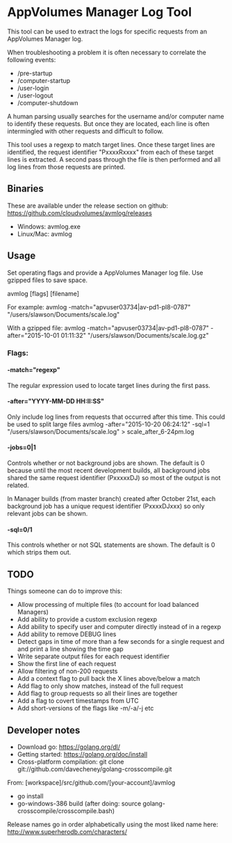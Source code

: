 # AppVolumes Manager Log Tool

This tool can be used to extract the logs for specific requests from an AppVolumes Manager log.

When troubleshooting a problem it is often necessary to correlate the following events:

* /pre-startup
* /computer-startup
* /user-login
* /user-logout
* /computer-shutdown

A human parsing usually searches for the username and/or computer name to identify these requests.
But once they are located, each line is often intermingled with other requests and difficult to follow.

This tool uses a regexp to match target lines. 
Once these target lines are identified, the request identifier "PxxxxRxxxx" from each of these target lines is extracted.
A second pass through the file is then performed and all log lines from those requests are printed.


## Binaries

These are available under the release section on github: https://github.com/cloudvolumes/avmlog/releases

- Windows: avmlog.exe
- Linux/Mac: avmlog


## Usage

Set operating flags and provide a AppVolumes Manager log file. Use gzipped files to save space.

avmlog [flags] [filename]

For example:
avmlog -match="apvuser03734|av-pd1-pl8-0787" "/users/slawson/Documents/scale.log"

With a gzipped file:
avmlog -match="apvuser03734|av-pd1-pl8-0787" -after="2015-10-01 01:11:32" "/users/slawson/Documents/scale.log.gz"


### Flags:

#### -match="regexp"

The regular expression used to locate target lines during the first pass.

#### -after="YYYY-MM-DD HH:II:SS"

Only include log lines from requests that occurred after this time.
This could be used to split large files
avmlog -after="2015-10-20 06:24:12" -sql=1 "/users/slawson/Documents/scale.log" > scale_after_6-24pm.log

#### -jobs=0|1

Controls whether or not background jobs are shown. 
The default is 0 because until the most recent development builds, 
all background jobs shared the same request identifier (PxxxxxDJ) so most of the output is not related.

In Manager builds (from master branch) created after October 21st, 
each background job has a unique request identifier (PxxxxDJxxx) so only relevant jobs can be shown. 

#### -sql=0/1

This controls whether or not SQL statements are shown. The default is 0 which strips them out.


## TODO

Things someone can do to improve this:

- Allow processing of multiple files (to account for load balanced Managers)
- Add ability to provide a custom exclusion regexp
- Add ability to specify user and computer directly instead of in a regexp
- Add ability to remove DEBUG lines
- Detect gaps in time of more than a few seconds for a single request and and print a line showing the time gap
- Write separate output files for each request identifier
- Show the first line of each request
- Allow filtering of non-200 requests
- Add a context flag to pull back the X lines above/below a match
- Add flag to only show matches, instead of the full request
- Add flag to group requests so all their lines are together
- Add a flag to covert timestamps from UTC
- Add short-versions of the flags like -m/-a/-j etc


## Developer notes

- Download go: https://golang.org/dl/
- Getting started: https://golang.org/doc/install
- Cross-platform compilation: git clone git://github.com/davecheney/golang-crosscompile.git

From: [workspace]/src/github.com/[your-account]/avmlog
- go install
- go-windows-386 build  (after doing: source golang-crosscompile/crosscompile.bash)

Release names go in order alphabetically using the most liked name here:
http://www.superherodb.com/characters/
